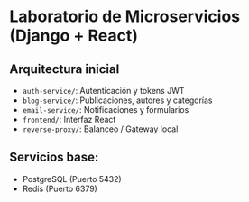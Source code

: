 # Laboratorio de Microservicios (Django + React)

## Arquitectura inicial

- `auth-service/`: Autenticación y tokens JWT
- `blog-service/`: Publicaciones, autores y categorías
- `email-service/`: Notificaciones y formularios
- `frontend/`: Interfaz React
- `reverse-proxy/`: Balanceo / Gateway local

## Servicios base:

- PostgreSQL (Puerto 5432)
- Redis (Puerto 6379)